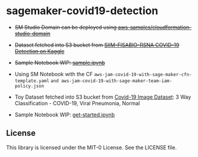 # sagemaker-covid19-detection 

- ~~SM Studio Domain can be deployed using [aws-samples/cloudformation-studio-domain](https://github.com/aws-samples/cloudformation-studio-domain)~~
- ~~Dataset fetched into S3 bucket from [SIIM-FISABIO-RSNA COVID-19 Detection on Kaggle](https://www.kaggle.com/c/siim-covid19-detection/data)~~
- ~~Sample Notebook WIP: [sample.ipynb](https://github.com/sayonkumarsaha/sagemaker-covid19-detection/blob/main/sample.ipynb)~~


- Using SM Notebook with the CF `aws-jam-covid-19-with-sage-maker-cfn-template.yaml` `and aws-jam-covid-19-with-sage-maker-team-iam-policy.json`
- Toy Dataset fetched into S3 bucket from [Covid-19 Image Dataset](https://www.kaggle.com/pranavraikokte/covid19-image-dataset): 3 Way Classification - COVID-19, Viral Pneumonia, Normal
- Sample Notebook WIP: [get-started.ipynb](https://github.com/sayonkumarsaha/sagemaker-covid19-detection/blob/main/get-started.ipynb)

## License
This library is licensed under the MIT-0 License. See the LICENSE file.
